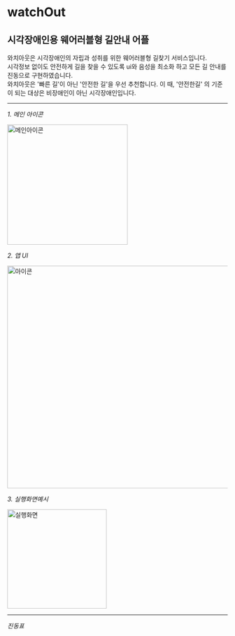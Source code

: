 # watchOut
## 시각장애인용 웨어러블형 길안내 어플  

와치아웃은 시각장애인의 자립과 성취를 위한 웨어러블형 길찾기 서비스입니다.  
시각정보 없이도 안전하게 길을 찾을 수 있도록 ui와 음성을 최소화 하고 모든 길 안내를 진동으로 구현하였습니다.  
와치아웃은 '빠른 길'이 아닌 '안전한 길'을 우선 추천합니다. 이 때, '안전한길' 의 기준이 되는 대상은 비장애인이 아닌 시각장애인입니다.  

---

*1. 메인 아이콘*  

<img width="275" alt="메인아이콘" src="https://user-images.githubusercontent.com/90150969/191688414-ed1dbdb3-21b8-44ef-80e9-4a699f0c4a34.png">  

*2. 앱 UI*  

<img width="509" alt="아이콘" src="https://user-images.githubusercontent.com/90150969/191688403-35f96531-4482-4643-8448-763bc51fea03.png">  

*3. 실행화면예시*  

<img width="227" alt="실행화면" src="https://user-images.githubusercontent.com/90150969/191688418-332d26fc-ba0a-43b6-ad98-b3895133e03f.png">  


---
*진동표*  



